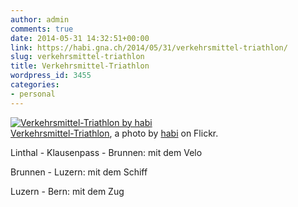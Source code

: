 ```yaml
---
author: admin
comments: true
date: 2014-05-31 14:32:51+00:00
link: https://habi.gna.ch/2014/05/31/verkehrsmittel-triathlon/
slug: verkehrsmittel-triathlon
title: Verkehrsmittel-Triathlon
wordpress_id: 3455
categories:
- personal
---
```


[![Verkehrsmittel-Triathlon by habi](http://farm4.staticflickr.com/3714/14289500736_dd51d44be9.jpg)](http://www.flickr.com/photos/habi/14289500736/)  
[Verkehrsmittel-Triathlon](http://www.flickr.com/photos/habi/14289500736/), a photo by [habi](http://www.flickr.com/photos/habi/) on Flickr.



Linthal - Klausenpass - Brunnen: mit dem Velo  

Brunnen - Luzern: mit dem Schiff  

Luzern - Bern: mit dem Zug
